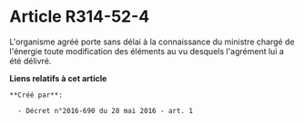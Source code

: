 # Article R314-52-4

L'organisme agréé porte sans délai à la connaissance du ministre chargé de l'énergie toute modification des éléments au vu
desquels l'agrément lui a été délivré.

**Liens relatifs à cet article**

	**Créé par**:

	  - Décret n°2016-690 du 28 mai 2016 - art. 1
